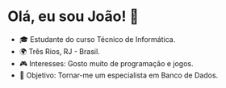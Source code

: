 # Olá, eu sou João! 👋

- 🎓 Estudante do curso Técnico de Informática.
- 🌍 Três Rios, RJ - Brasil.
- 🎮 Interesses: Gosto muito de programação e jogos.
- 🎯 Objetivo: Tornar-me um especialista em Banco de Dados.
